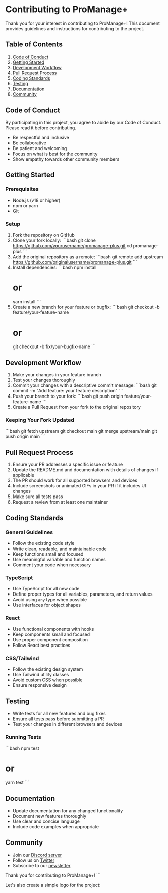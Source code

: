 # Contributing to ProManage+

Thank you for your interest in contributing to ProManage+! This document provides guidelines and instructions for contributing to the project.

## Table of Contents

1. [Code of Conduct](#code-of-conduct)
2. [Getting Started](#getting-started)
3. [Development Workflow](#development-workflow)
4. [Pull Request Process](#pull-request-process)
5. [Coding Standards](#coding-standards)
6. [Testing](#testing)
7. [Documentation](#documentation)
8. [Community](#community)

## Code of Conduct

By participating in this project, you agree to abide by our Code of Conduct. Please read it before contributing.

- Be respectful and inclusive
- Be collaborative
- Be patient and welcoming
- Focus on what is best for the community
- Show empathy towards other community members

## Getting Started

### Prerequisites

- Node.js (v18 or higher)
- npm or yarn
- Git

### Setup

1. Fork the repository on GitHub
2. Clone your fork locally:
   \`\`\`bash
   git clone https://github.com/yourusername/promanage-plus.git
   cd promanage-plus
   \`\`\`
3. Add the original repository as a remote:
   \`\`\`bash
   git remote add upstream https://github.com/originalusername/promanage-plus.git
   \`\`\`
4. Install dependencies:
   \`\`\`bash
   npm install
   # or
   yarn install
   \`\`\`
5. Create a new branch for your feature or bugfix:
   \`\`\`bash
   git checkout -b feature/your-feature-name
   # or
   git checkout -b fix/your-bugfix-name
   \`\`\`

## Development Workflow

1. Make your changes in your feature branch
2. Test your changes thoroughly
3. Commit your changes with a descriptive commit message:
   \`\`\`bash
   git commit -m "Add feature: your feature description"
   \`\`\`
4. Push your branch to your fork:
   \`\`\`bash
   git push origin feature/your-feature-name
   \`\`\`
5. Create a Pull Request from your fork to the original repository

### Keeping Your Fork Updated

\`\`\`bash
git fetch upstream
git checkout main
git merge upstream/main
git push origin main
\`\`\`

## Pull Request Process

1. Ensure your PR addresses a specific issue or feature
2. Update the README.md and documentation with details of changes if applicable
3. The PR should work for all supported browsers and devices
4. Include screenshots or animated GIFs in your PR if it includes UI changes
5. Make sure all tests pass
6. Request a review from at least one maintainer

## Coding Standards

### General Guidelines

- Follow the existing code style
- Write clean, readable, and maintainable code
- Keep functions small and focused
- Use meaningful variable and function names
- Comment your code when necessary

### TypeScript

- Use TypeScript for all new code
- Define proper types for all variables, parameters, and return values
- Avoid using `any` type when possible
- Use interfaces for object shapes

### React

- Use functional components with hooks
- Keep components small and focused
- Use proper component composition
- Follow React best practices

### CSS/Tailwind

- Follow the existing design system
- Use Tailwind utility classes
- Avoid custom CSS when possible
- Ensure responsive design

## Testing

- Write tests for all new features and bug fixes
- Ensure all tests pass before submitting a PR
- Test your changes in different browsers and devices

### Running Tests

\`\`\`bash
npm test
# or
yarn test
\`\`\`

## Documentation

- Update documentation for any changed functionality
- Document new features thoroughly
- Use clear and concise language
- Include code examples when appropriate

## Community

- Join our [Discord server](https://discord.gg/promanage-plus)
- Follow us on [Twitter](https://twitter.com/promanage-plus)
- Subscribe to our [newsletter](https://promanage-plus.com/newsletter)

Thank you for contributing to ProManage+!
\`\`\`

Let's also create a simple logo for the project:
